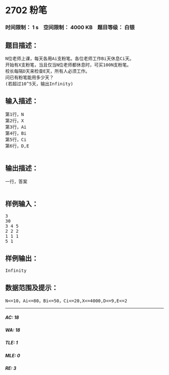 # 2702 粉笔   
### 时间限制： 1 s&nbsp;&nbsp;&nbsp;&nbsp;空间限制： 4000 KB&nbsp;&nbsp;&nbsp;&nbsp;题目等级： 白银  
## 题目描述：  

<pre>
N位老师上课，每天各用Ai支粉笔。各位老师工作Bi天休息Ci天。
开始有X支粉笔，当且仅当N位老师都休息时，可买100N支粉笔。
校长每隔D天来检查E天，所有人必须工作。
问已有粉笔能用多少天？
(若超过10^5天，输出Infinity)
</pre>
  
  
## 输入描述：  

<pre>
第1行，N
第2行，X
第3行，Ai
第4行，Bi
第5行，Ci
第6行，D,E
 
</pre>
  
  
## 输出描述：  

<pre>
一行，答案
 
</pre>
  
  
## 样例输入：  

<pre>
3
30    
3 4 5 
2 2 2 
1 1 1 
5 1
</pre>
  
  
## 样例输出：  

<pre>
Infinity
</pre>
  
  
## 数据范围及提示：  

<pre>
N<=10，Ai<=80，Bi<=50，Ci<=20,X<=4000,D<=9,E<=2
</pre>
  
  
***  

##### AC: 18  
##### WA: 18  
##### TLE: 1  
##### MLE: 0  
##### RE: 3  
